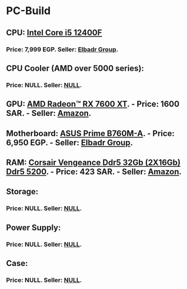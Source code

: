 # PC-Build

## CPU: [Intel Core i5 12400F](https://ark.intel.com/content/www/us/en/ark/products/134587/intel-core-i5-12400f-processor-18m-cache-up-to-4-40-ghz.html)
### Price: 7,999 EGP. Seller: [Elbadr Group](https://elbadrgroupeg.store/intel-core-i5-12400f-alder-lake-6-core-12-thread-up-to-4-4ghz-lga1700?search=INTEL%20I5%20).

## CPU Cooler (AMD over 5000 series): 
### Price: NULL. Seller: [NULL](Link-here).

## GPU: [AMD Radeon™ RX 7600 XT](https://www.xfxforce.com/shop/xfx-speedster-swft-210-amd-radeon-tm-rx-7600-xt). - Price: 1600 SAR. - Seller: [Amazon](https://www.amazon.sa/XFX-%D8%B3%D8%A8%D9%8A%D8%AF%D8%B3%D8%AA%D8%B1-SWFT-%D8%B1%D8%A7%D8%AF%D9%8A%D9%88%D9%86TM-7600/dp/B0CRZBXYVQ/ref=sr_1_12?crid=V0KWUFFTJGAD&dib=eyJ2IjoiMSJ9.RTb4o2QLSXjnGPG2okwY4JGqNwgvloDPfxE_J_sBYCeqR0x1uXaJk1-AzjAXzRl-dbsnOFUEOP0pek9M7BUJGHb0Pel5kjjpFKAKYQO12kExfeaBiPBM9zBlXTAxMzpkjiHYTiMEWrVtfHUnJtMm6_w9nZTFTM4Fb9MJxSj9MrhxsSE_tyWP8E8ozJfyMfeZPomJrkTRIdIdyK_glIqbatb2o6EY1t2A-fKLj7YBplw4c3njoosxwNDZ7kASWqS7ZxW_3E2nfl2KTdVfjKMtgnbZ8ef4VEgPWs2_S7bjo1Q.RIRFWzXY8oHsuavASoFFJJLNyJw0MYW6E2vQHR9S1dU&dib_tag=se&keywords=gpu+7600+xt&qid=1710206558&sprefix=gpu+7600+xt%2Caps%2C148&sr=8-12&ufe=app_do%3Aamzn1.fos.2cda56f5-6a0d-4c63-9348-dba5bee9d3f2).

## Motherboard: [ASUS Prime B760M-A](https://www.asus.com/motherboards-components/motherboards/prime/prime-b760m-a/). - Price: 6,950 EGP. - Seller: [Elbadr Group](https://elbadrgroupeg.store/asus-b760m-a-prime-d4-lga-1700-matx-motherboard-pcie-4.0,-2xm.2-slots,2.5gb-lan,-displayport,dual-hdmi,rear-usb-3.2-gen-2,-front-1-type-c,-aura-sync?search=ASUS%20Prime%20B760M).

## RAM: [Corsair Vengeance Ddr5 32Gb (2X16Gb) Ddr5 5200](https://www.corsair.com/us/en/p/memory/cmk32gx5m2b5200c40/vengeancea-32gb-2x16gb-ddr5-dram-5200mhz-c40-memory-kit-a-black-cmk32gx5m2b5200c40). - Price: 423 SAR. - Seller: [Amazon](https://www.amazon.sa/%D8%B0%D8%A7%D9%83%D8%B1%D8%A9-DDR5-%D8%B3%D8%B9%D8%A9-32Gb-2X16Gb/dp/B09NCPTVX5/ref=sr_1_9?crid=1C84GEZG7Q37&dib=eyJ2IjoiMSJ9.52xEZO63zQW9cPu2IK1HyPujq5xBG2PWgDHxqb2VH3zj7EO3niI2VC7T4treNboqLtwfmr8Ljb7nts0UgMSzY8Le3u8CGjkcWo809_w6pB2y5EqWiUXz9A51YIv3eXB--JA6Kr6b5ZWKINy5DwiEtd20PP5iEqbu8aGAq1JxaN9EZqXzJhdAfu7IFqdRcCMzA-UBdzvKe1FiyKBTzZMM8R1kL4X2vs2l3Az7qHi4UkPTAScCbNtmY6iYRwTYD4i1UM9A8Zk63CayJ7ZMtTVwkWqFsa2WPRup_KoM3tgoVkU.iIjY3wUtrdSLzS2-8CNQPXcEEYMraKKUaMND5vG1mZU&dib_tag=se&keywords=ram%2B32gb%2Bddr5&qid=1710206693&sprefix=ram%2B32gb%2Bddr5%2B%2Caps%2C142&sr=8-9&ufe=app_do%3Aamzn1.fos.495cb95e-fb22-4946-8f40-b4235b181a9a&th=1). 

## Storage: 
### Price: NULL. Seller: [NULL](Link-here).

## Power Supply: 
### Price: NULL. Seller: [NULL](Link-here).

## Case: 
### Price: NULL. Seller: [NULL](Link-here).
